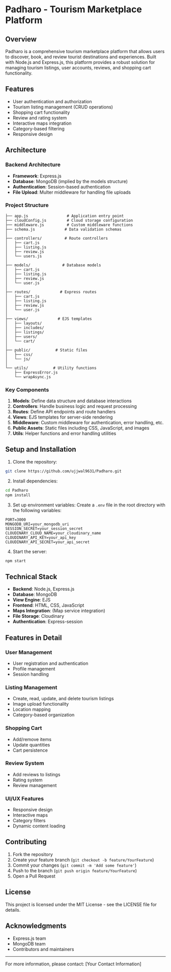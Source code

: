 # Padharo - Tourism Marketplace Platform

## Overview
Padharo is a comprehensive tourism marketplace platform that allows users to discover, book, and review tourist destinations and experiences. Built with Node.js and Express.js, this platform provides a robust solution for managing tourism listings, user accounts, reviews, and shopping cart functionality.

## Features
- User authentication and authorization
- Tourism listing management (CRUD operations)
- Shopping cart functionality
- Review and rating system
- Interactive maps integration
- Category-based filtering
- Responsive design

## Architecture

### Backend Architecture
- **Framework**: Express.js
- **Database**: MongoDB (implied by the models structure)
- **Authentication**: Session-based authentication
- **File Upload**: Multer middleware for handling file uploads

### Project Structure
```
├── app.js                 # Application entry point
├── cloudConfig.js         # Cloud storage configuration
├── middleware.js          # Custom middleware functions
├── schema.js             # Data validation schemas
│
├── controllers/          # Route controllers
│   ├── cart.js
│   ├── listing.js
│   ├── review.js
│   └── users.js
│
├── models/              # Database models
│   ├── cart.js
│   ├── listing.js
│   ├── review.js
│   └── user.js
│
├── routes/             # Express routes
│   ├── cart.js
│   ├── listing.js
│   ├── review.js
│   └── user.js
│
├── views/             # EJS templates
│   ├── layouts/
│   ├── includes/
│   ├── listings/
│   ├── users/
│   └── cart/
│
├── public/           # Static files
│   ├── css/
│   └── js/
│
└── utils/           # Utility functions
    ├── ExpressError.js
    └── wrapAsync.js
```

### Key Components
1. **Models**: Define data structure and database interactions
2. **Controllers**: Handle business logic and request processing
3. **Routes**: Define API endpoints and route handlers
4. **Views**: EJS templates for server-side rendering
5. **Middleware**: Custom middleware for authentication, error handling, etc.
6. **Public Assets**: Static files including CSS, JavaScript, and images
7. **Utils**: Helper functions and error handling utilities

## Setup and Installation

1. Clone the repository:
```bash
git clone https://github.com/ujjwal9631/Padharo.git
```

2. Install dependencies:
```bash
cd Padharo
npm install
```

3. Set up environment variables:
Create a `.env` file in the root directory with the following variables:
```
PORT=3000
MONGODB_URI=your_mongodb_uri
SESSION_SECRET=your_session_secret
CLOUDINARY_CLOUD_NAME=your_cloudinary_name
CLOUDINARY_API_KEY=your_api_key
CLOUDINARY_API_SECRET=your_api_secret
```

4. Start the server:
```bash
npm start
```

## Technical Stack

- **Backend**: Node.js, Express.js
- **Database**: MongoDB
- **View Engine**: EJS
- **Frontend**: HTML, CSS, JavaScript
- **Maps Integration**: (Map service integration)
- **File Storage**: Cloudinary
- **Authentication**: Express-session

## Features in Detail

### User Management
- User registration and authentication
- Profile management
- Session handling

### Listing Management
- Create, read, update, and delete tourism listings
- Image upload functionality
- Location mapping
- Category-based organization

### Shopping Cart
- Add/remove items
- Update quantities
- Cart persistence

### Review System
- Add reviews to listings
- Rating system
- Review management

### UI/UX Features
- Responsive design
- Interactive maps
- Category filters
- Dynamic content loading

## Contributing

1. Fork the repository
2. Create your feature branch (`git checkout -b feature/YourFeature`)
3. Commit your changes (`git commit -m 'Add some feature'`)
4. Push to the branch (`git push origin feature/YourFeature`)
5. Open a Pull Request

## License

This project is licensed under the MIT License - see the LICENSE file for details.

## Acknowledgments
- Express.js team
- MongoDB team
- Contributors and maintainers

---
For more information, please contact: [Your Contact Information]